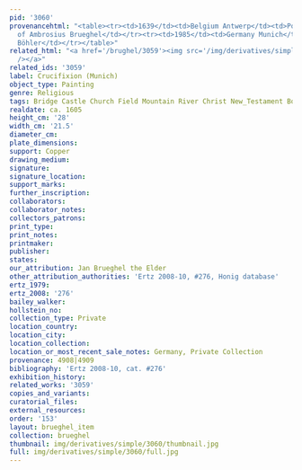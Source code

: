 ```yaml
---
pid: '3060'
provenancehtml: "<table><tr><td>1639</td><td>Belgium Antwerp</td><td>Possibly collection
  of Ambrosius Brueghel</td></tr><tr><td>1985</td><td>Germany Munich</td><td>Kunsthaus
  Böhler</td></tr></table>"
related_html: "<a href='/brughel/3059'><img src='/img/derivatives/simple/3059/thumbnail.jpg'
  /></a>"
related_ids: '3059'
label: Crucifixion (Munich)
object_type: Painting
genre: Religious
tags: Bridge Castle Church Field Mountain River Christ New_Testament Boat
realdate: ca. 1605
height_cm: '28'
width_cm: '21.5'
diameter_cm:
plate_dimensions:
support: Copper
drawing_medium:
signature:
signature_location:
support_marks:
further_inscription:
collaborators:
collaborator_notes:
collectors_patrons:
print_type:
print_notes:
printmaker:
publisher:
states:
our_attribution: Jan Brueghel the Elder
other_attribution_authorities: 'Ertz 2008-10, #276, Honig database'
ertz_1979:
ertz_2008: '276'
bailey_walker:
hollstein_no:
collection_type: Private
location_country:
location_city:
location_collection:
location_or_most_recent_sale_notes: Germany, Private Collection
provenance: 4908|4909
bibliography: 'Ertz 2008-10, cat. #276'
exhibition_history:
related_works: '3059'
copies_and_variants:
curatorial_files:
external_resources:
order: '153'
layout: brueghel_item
collection: brueghel
thumbnail: img/derivatives/simple/3060/thumbnail.jpg
full: img/derivatives/simple/3060/full.jpg
---
```

